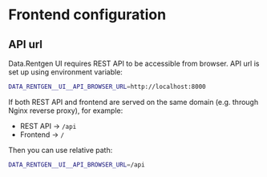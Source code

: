 <a id="configuration-frontend"></a>

# Frontend configuration

## API url

Data.Rentgen UI requires REST API to be accessible from browser. API url is set up using environment variable:

```bash
DATA_RENTGEN__UI__API_BROWSER_URL=http://localhost:8000
```

If both REST API and frontend are served on the same domain (e.g. through Nginx reverse proxy), for example:

- REST API → `/api`
- Frontend → `/`

Then you can use relative path:

```bash
DATA_RENTGEN__UI__API_BROWSER_URL=/api
```
